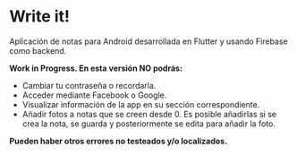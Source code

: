 # Write it!
Aplicación de notas para Android desarrollada en Flutter y usando Firebase como backend.

**Work in Progress. En esta versión NO podrás:**
  - Cambiar tu contraseña o recordarla.
  - Acceder mediante Facebook o Google.
  - Visualizar información de la app en su sección correspondiente.
  - Añadir fotos a notas que se creen desde 0. Es posible añadirlas si se crea la nota, se guarda y posteriormente se edita para añadir la foto.
  
 **Pueden haber otros errores no testeados y/o localizados.**
